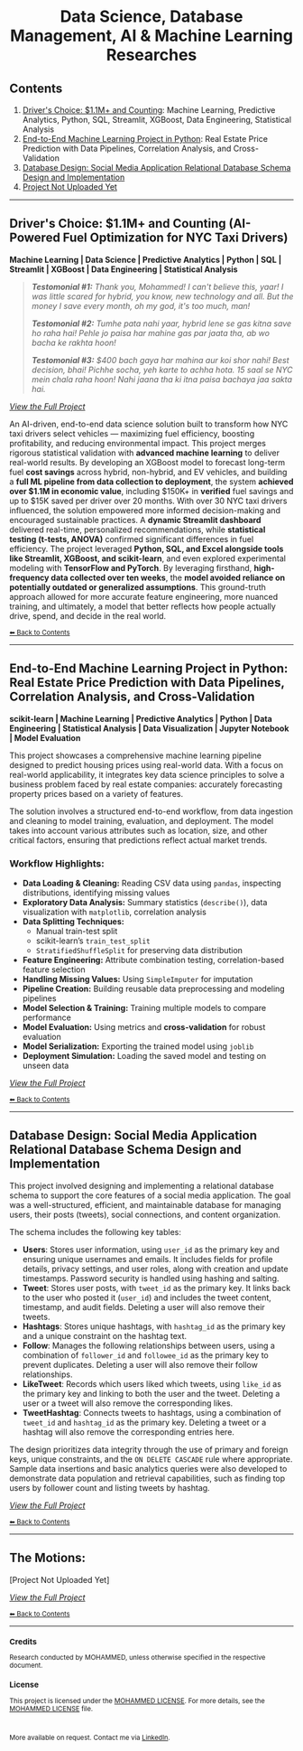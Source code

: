 <div align="center">
  <h1>Data Science, Database Management, AI & Machine Learning Researches</h1>
</div>

## Contents
1. [Driver's Choice: $1.1M+ and Counting](#drivers-choice-11m-and-counting-ai-powered-fuel-optimization-for-nyc-taxi-drivers): Machine Learning, Predictive Analytics, Python, SQL, Streamlit, XGBoost, Data Engineering, Statistical Analysis
2. [End-to-End Machine Learning Project in Python](#end-to-end-machine-learning-project-in-python-real-estate-price-prediction-with-data-pipelines-correlation-analysis-and-cross-validation): Real Estate Price Prediction with Data Pipelines, Correlation Analysis, and Cross-Validation
3. [Database Design: Social Media Application Relational Database Schema Design and Implementation](#database-design-social-media-application-relational-database-schema-design-and-implementation)
4. [Project Not Uploaded Yet](#)

---

## Driver's Choice: $1.1M+ and Counting (AI-Powered Fuel Optimization for NYC Taxi Drivers)
**Machine Learning | Data Science | Predictive Analytics | Python | SQL | Streamlit | XGBoost | Data Engineering | Statistical Analysis**

> ***Testomonial #1:** Thank you, Mohammed! I can't believe this, yaar! I was little scared for hybrid, you know, new technology and all. But the money I save every month, oh my god, it's too much, man!*
> 
> ***Testomonial #2:** Tumhe pata nahi yaar, hybrid lene se gas kitna save ho raha hai! Pehle jo paisa har mahine gas par jaata tha, ab wo bacha ke rakhta hoon!*
>
> ***Testomonial #3:** $400 bach gaya har mahina aur koi shor nahi! Best decision, bhai! Pichhe socha, yeh karte to achha hota. 15 saal se NYC mein chala raha hoon! Nahi jaana tha ki itna paisa bachaya jaa sakta hai.*

*[_View the Full Project_](https://github.com/tech-moh-logy/Data-AI/tree/main/Driver's%20Choice)*

An AI-driven, end-to-end data science solution built to transform how NYC taxi drivers select vehicles — maximizing fuel efficiency, boosting profitability, and reducing environmental impact. This project merges rigorous statistical validation with **advanced machine learning** to deliver real-world results. By developing an XGBoost model to forecast long-term fuel **cost savings** across hybrid, non-hybrid, and EV vehicles, and building a **full ML pipeline from data collection to deployment**, the system **achieved over $1.1M in economic value**, including $150K+ in **verified** fuel savings and up to $15K saved per driver over 20 months. With over 30 NYC taxi drivers influenced, the solution empowered more informed decision-making and encouraged sustainable practices. A **dynamic Streamlit dashboard** delivered real-time, personalized recommendations, while **statistical testing (t-tests, ANOVA)** confirmed significant differences in fuel efficiency. The project leveraged **Python, SQL, and Excel alongside tools like Streamlit, XGBoost, and scikit-learn**, and even explored experimental modeling with **TensorFlow and PyTorch**. By leveraging firsthand, **high-frequency data collected over ten weeks**, the **model avoided reliance on potentially outdated or generalized assumptions**. This ground-truth approach allowed for more accurate feature engineering, more nuanced training, and ultimately, a model that better reflects how people actually drive, spend, and decide in the real world.

<sub>[⬅ Back to Contents](#contents)</sub>


---

## End-to-End Machine Learning Project in Python: Real Estate Price Prediction with Data Pipelines, Correlation Analysis, and Cross-Validation
**scikit-learn | Machine Learning | Predictive Analytics | Python | Data Engineering | Statistical Analysis | Data Visualization | Jupyter Notebook | Model Evaluation**

This project showcases a comprehensive machine learning pipeline designed to predict housing prices using real-world data. With a focus on real-world applicability, it integrates key data science principles to solve a business problem faced by real estate companies: accurately forecasting property prices based on a variety of features.

The solution involves a structured end-to-end workflow, from data ingestion and cleaning to model training, evaluation, and deployment. The model takes into account various attributes such as location, size, and other critical factors, ensuring that predictions reflect actual market trends. 

### Workflow Highlights:
- **Data Loading & Cleaning:** Reading CSV data using `pandas`, inspecting distributions, identifying missing values
- **Exploratory Data Analysis:** Summary statistics (`describe()`), data visualization with `matplotlib`, correlation analysis
- **Data Splitting Techniques:**
  - Manual train-test split
  - scikit-learn’s `train_test_split`
  - `StratifiedShuffleSplit` for preserving data distribution
- **Feature Engineering:** Attribute combination testing, correlation-based feature selection
- **Handling Missing Values:** Using `SimpleImputer` for imputation
- **Pipeline Creation:** Building reusable data preprocessing and modeling pipelines
- **Model Selection & Training:** Training multiple models to compare performance
- **Model Evaluation:** Using metrics and **cross-validation** for robust evaluation
- **Model Serialization:** Exporting the trained model using `joblib`
- **Deployment Simulation:** Loading the saved model and testing on unseen data

*[_View the Full Project_](#)*

<sub>[⬅ Back to Contents](#contents)</sub>

---

## Database Design: Social Media Application Relational Database Schema Design and Implementation

This project involved designing and implementing a relational database schema to support the core features of a social media application. The goal was a well-structured, efficient, and maintainable database for managing users, their posts (tweets), social connections, and content organization.

The schema includes the following key tables:

* **Users**: Stores user information, using `user_id` as the primary key and ensuring unique usernames and emails. It includes fields for profile details, privacy settings, and user roles, along with creation and update timestamps. Password security is handled using hashing and salting.
* **Tweet**: Stores user posts, with `tweet_id` as the primary key. It links back to the user who posted it (`user_id`) and includes the tweet content, timestamp, and audit fields. Deleting a user will also remove their tweets.
* **Hashtags**: Stores unique hashtags, with `hashtag_id` as the primary key and a unique constraint on the hashtag text.
* **Follow**: Manages the following relationships between users, using a combination of `follower_id` and `followee_id` as the primary key to prevent duplicates. Deleting a user will also remove their follow relationships.
* **LikeTweet**: Records which users liked which tweets, using `like_id` as the primary key and linking to both the user and the tweet. Deleting a user or a tweet will also remove the corresponding likes.
* **TweetHashtag**: Connects tweets to hashtags, using a combination of `tweet_id` and `hashtag_id` as the primary key. Deleting a tweet or a hashtag will also remove the corresponding entries here.

The design prioritizes data integrity through the use of primary and foreign keys, unique constraints, and the `ON DELETE CASCADE` rule where appropriate. Sample data insertions and basic analytics queries were also developed to demonstrate data population and retrieval capabilities, such as finding top users by follower count and listing tweets by hashtag.

*[_View the Full Project_](https://github.com/tech-moh-logy/Data-AI/blob/main/social_media_db_design.sql)*

<sub>[⬅ Back to Contents](#contents)</sub>

---

## The Motions: 

[Project Not Uploaded Yet]

*[_View the Full Project_](#)*

<sub>[⬅ Back to Contents](#contents)</sub>

---

<sub>
  
  ### Credits
  
  Research conducted by MOHAMMED, unless otherwise specified in the respective document.
  
  ### License
  
  This project is licensed under the [MOHAMMED LICENSE](https://github.com/tech-moh-logy/MOHAMMED-License/blob/main/README.md). For more details, see the [MOHAMMED LICENSE](https://github.com/tech-moh-logy/MOHAMMED-License/blob/main/README.md) file.

  <br>

  More available on request. Contact me via [LinkedIn](https://www.linkedin.com/in/mohtech/).
   
</sub>
